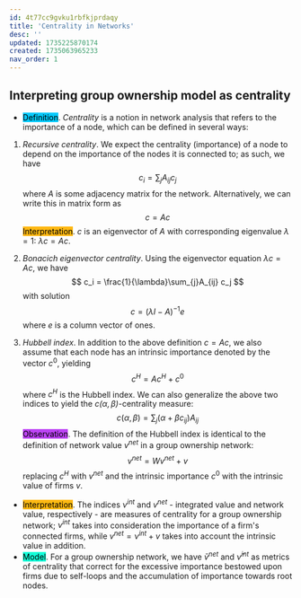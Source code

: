 ```yaml
---
id: 4t77cc9gvku1rbfkjprdaqy
title: 'Centrality in Networks'
desc: ''
updated: 1735225870174
created: 1735063965233
nav_order: 1
---
```

## Interpreting group ownership model as centrality
- <span style="background-color: #03cafc; color: black;">Definition</span>. *Centrality* is a notion in network analysis that refers to the importance of a node, which can be defined in several ways:
1. *Recursive centrality*. We expect the centrality (importance) of a node to depend on the importance of the nodes it is connected to; as such, we have
$$
c_i = \sum_{j}A_{ij}c_j
$$
where $A$ is some adjacency matrix for the network. Alternatively, we can write this in matrix form as 
$$
c = Ac
$$
<span style="background-color: #ffb812; color: black;">Interpretation</span>. $c$ is an eigenvector of $A$ with corresponding eigenvalue $\lambda = 1$: $\lambda c = Ac$.

2. *Bonacich eigenvector centrality*. Using the eigenvector equation $\lambda c = Ac$, we have
$$
c_i = \frac{1}{\lambda}\sum_{j}A_{ij} c_j
$$
with solution
$$
c=(\lambda  I - A)^{-1}e
$$
where $e$ is a column vector of ones.

3. *Hubbell index*. In addition to the above definition $c = Ac$, we also assume that each node has an intrinsic importance denoted by the vector $c^0$, yielding
$$
c^H = Ac^H + c^0
$$
where $c^H$ is the Hubbell index. We can also generalize the above two indices to yield the *$c(\alpha, \beta)$*-centrality measure:
$$
c(\alpha, \beta)=\sum_{j} (\alpha + \beta c_{ij})A_{ij}
$$
<span style="background-color: #bc42f5; color: black;">Observation</span>. The definition of the Hubbell index is identical to the definition of network value $v^{net}$ in a group ownership network:
$$
v^{net} = Wv^{net} + v
$$
replacing $c^H$ with $v^{net}$ and the intrinsic importance $c^0$ with the intrinsic value of firms $v$. 

- <span style="background-color: #ffb812; color: black;">Interpretation</span>. The indices $\nu^{int}$ and $v^{net}$ - integrated value and network value, respectively - are measures of centrality for a group ownership network; $\nu^{int}$ takes into consideration the importance of a firm's connected firms, while $v^{net} = \nu^{int} + v$ takes into account the intrinsic value in addition.
- <span style="background-color: #12ffd7; color: black;">Model</span>. For a group ownership network, we have $\bar{v}^{net}$ and $\bar{\nu}^{int}$ as metrics of centrality that correct for the excessive importance bestowed upon firms due to self-loops and the accumulation of importance towards root nodes.


